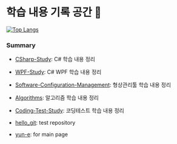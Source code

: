 # 학습 내용 기록 공간 👋

[![Top Langs](https://github-readme-stats.vercel.app/api/top-langs/?username=yun-e&layout=compact&theme=dark)](https://github.com/anuraghazra/github-readme-stats)

### Summary

 - [CSharp-Study](https://github.com/yun-e/CSharp-Study): C# 학습 내용 정리

 - [WPF-Study](https://github.com/yun-e/WFP-Study): C# WPF 학습 내용 정리

 - [Software-Configuration-Management](https://github.com/yun-e/Software-Configuration-Management): 형상관리툴 학습 내용 정리

 - [Algorithms](https://github.com/yun-e/Algorithms): 알고리즘 학습 내용 정리
  
 - [Coding-Test-Study](https://github.com/yun-e/Coding-Test-Study): 코딩테스트 학습 내용 정리
  
 - [hello_git](https://github.com/yun-e/hello_git): test repository
  
 - [yun-e](https://github.com/yun-e/yun-e): for main page

<!--
**yun-e/yun-e** is a ✨ _special_ ✨ repository because its `README.md` (this file) appears on your GitHub profile.

Here are some ideas to get you started:

- 🔭 I’m currently working on ...
- 🌱 I’m currently learning ...
- 👯 I’m looking to collaborate on ...
- 🤔 I’m looking for help with ...
- 💬 Ask me about ...
- 📫 How to reach me: ...
- 😄 Pronouns: ...
- ⚡ Fun fact: ...
-->
